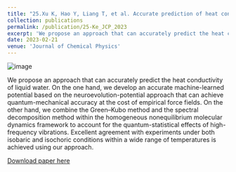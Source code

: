 ```yaml
---
title: "25.Xu K, Hao Y, Liang T, et al. Accurate prediction of heat conductivity of water by a neuroevolution potential[J]. Journal of Chemical Physics, 2023, 158: 204114."
collection: publications
permalink: /publication/25-Ke_JCP_2023
excerpt: 'We propose an approach that can accurately predict the heat conductivity of liquid water.'
date: 2023-02-21
venue: 'Journal of Chemical Physics'
---
```

![image](https://user-images.githubusercontent.com/54773018/227387925-8572958c-b2fd-4e95-8df8-36dee27bfcca.png)

We propose an approach that can accurately predict the heat conductivity of liquid water. On the one hand, we develop an accurate
machine-learned potential based on the neuroevolution-potential approach that can achieve quantum-mechanical accuracy at the cost of
empirical force fields. On the other hand, we combine the Green–Kubo method and the spectral decomposition method within the homogeneous nonequilibrium molecular dynamics framework to account for the quantum-statistical effects of high-frequency vibrations. Excellent
agreement with experiments under both isobaric and isochoric conditions within a wide range of temperatures is achieved using our approach.

[Download paper here](http://hityingph.github.io/files/25-Ke_JCP_2023.pdf)
